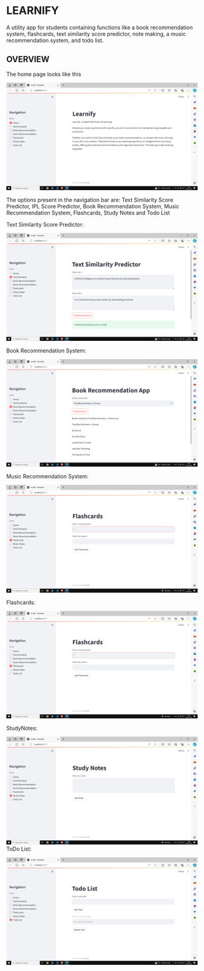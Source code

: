 # LEARNIFY

A utility app for students containing functions like a book recommendation system, flashcards, text similarity score predictor, note making, a music recommendation system, and todo list.

## OVERVIEW
The home page looks like this

![Home Page](https://github.com/Rachit2527/LEARNIFY/blob/master/Screenshot%20(2749).png?raw=true)

The options present in the navigation bar are: Text Similarity Score Predictor, IPL Score Predictor, Book Recommendation System, Music Recommendation System, Flashcards, Study Notes and Todo List

Text Similarity Score Predictor:

![Text Similarity](https://github.com/Rachit2527/LEARNIFY/blob/master/Screenshot%20(2750).png?raw=true)

Book Recommendation System:

![Book Recommendation)](https://github.com/Rachit2527/LEARNIFY/blob/master/Screenshot%20(2751).png?raw=true)

Music Recommendation System:

![Music Recommendation](https://github.com/Rachit2527/LEARNIFY/blob/master/Screenshot%20(2753).png?raw=true)

Flashcards:

![Flashcards](https://github.com/Rachit2527/LEARNIFY/blob/master/Screenshot%20(2753).png?raw=true)

StudyNotes:

![StudyNotes](https://github.com/Rachit2527/LEARNIFY/blob/master/Screenshot%20(2754).png?raw=true)
ToDo List:

![ToDo List](https://github.com/Rachit2527/LEARNIFY/blob/master/Screenshot%20(2755).png?raw=true)

